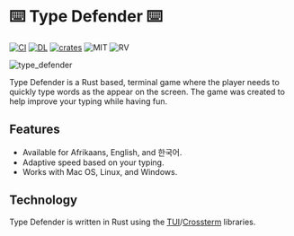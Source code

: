 <h1 align="center">
  
  # ⌨️ Type Defender ⌨️
  [![CI][ci0]][ci1] [![DL][dl0]][dl1] [![crates][cr0]][cr1] ![MIT][li0] ![RV][rv0] 
 
</h1>

[ci0]: https://img.shields.io/github/actions/workflow/status/stephanmalan/type_defender/release.yml
[ci1]: https://github.com/StephanMalan/type_defender/actions
[dl0]: https://img.shields.io/endpoint?url=https://gist.githubusercontent.com/stephanmalan/415afdd86874b8620caa8e841546f4b3/raw/version.json
[dl1]: https://github.com/StephanMalan/type_defender/releases/latest
[cr0]: https://img.shields.io/badge/dynamic/json?color=success&label=crates.io&prefix=v&query=versions%5B0%5D.num&url=https%3A%2F%2Fcrates.io%2Fapi%2Fv1%2Fcrates%2Ftype_defender%2Fversions
[cr1]: https://crates.io/crates/type_defender
[li0]: https://img.shields.io/badge/license-MIT-blue.svg
[rv0]: https://img.shields.io/badge/rustc-1.71%2B-lightgrey.svg

![type_defender](https://user-images.githubusercontent.com/12143963/228680082-cd2495b5-306b-467e-8ad4-20d77af12fac.gif)

Type Defender is a Rust based, terminal game where the player needs to quickly type words as the appear on the screen.
The game was created to help improve your typing while having fun.

## Features

- Available for Afrikaans, English, and 한국어.
- Adaptive speed based on your typing.
- Works with Mac OS, Linux, and Windows.

## Technology

Type Defender is written in Rust using the [TUI](https://github.com/fdehau/tui-rs)/[Crossterm](https://github.com/crossterm-rs/crossterm) libraries.
